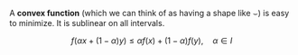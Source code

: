 A **convex function** (which we can think of as having a shape like $\smile$) is easy to minimize. It is sublinear on all intervals.

$$
f\big(\alpha x + (1-\alpha)y \big)\leq \alpha f(x) + (1-\alpha)f(y), \quad \alpha \in I
$$